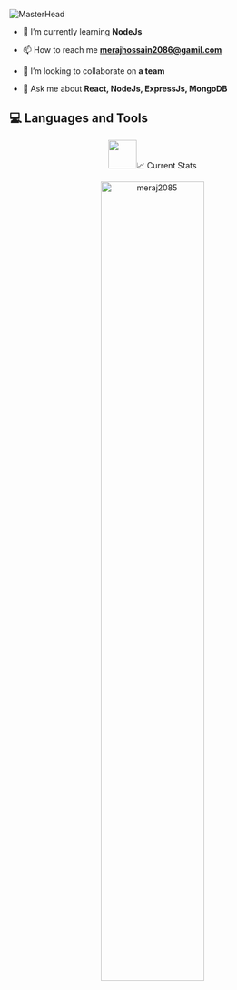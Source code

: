 
![MasterHead](https://github.com/meraj2085/meraj2085/blob/main/banner-img.png)

- 🌱 I’m currently learning **NodeJs**

- 📫 How to reach me **merajhossain2086@gamil.com**

- 👯 I’m looking to collaborate on **a team**

- 💬 Ask me about **React, NodeJs, ExpressJs, MongoDB**

## :computer: Languages and Tools

<p align="center">
<img src="https://github.com/meraj2085/meraj2085/blob/main/images/html-icon.svg" width="50" height="50/>
<img src="https://github.com/meraj2085/meraj2085/blob/main/images/icons/css.png" width="50" height="50/>
<img src="https://github.com/meraj2085/meraj2085/blob/main/images/icons/JavaScript.png"  width="50" height="50/>
<img src="https://github.com/meraj2085/meraj2085/blob/main/images/icons/react.png"  width="50" height="50/>
<img src="https://github.com/meraj2085/meraj2085/blob/main/images/icons/tailwind.png"  width="50" height="50/>
<img src="https://github.com/meraj2085/meraj2085/blob/main/images/icons/Bootsrap.png"  width="50" height="50/>
<img src="https://github.com/meraj2085/meraj2085/blob/main/images/icons/node.png"  width="50" height="50/>
<img src="https://github.com/meraj2085/meraj2085/blob/main/images/icons/express.png"  width="50" height="50/>
</p>

## :chart_with_upwards_trend: Current Stats
<br />
<p align="center">
  <img width="60%" src="https://github-readme-streak-stats.herokuapp.com/?user=meraj2085&" alt="meraj2085" />
</p>
